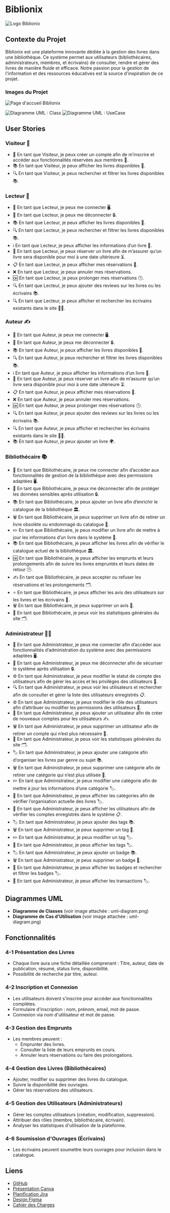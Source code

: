 # Biblionix

![Logo Biblionix](front-office/public/biblionixLogo.svg)

## Contexte du Projet

Biblionix est une plateforme innovante dédiée à la gestion des livres dans une bibliothèque. Ce système permet aux utilisateurs (bibliothécaires, administrateurs, membres, et écrivains) de consulter, rendre et gérer des livres de manière fluide et efficace. Notre passion pour la gestion de l'information et des ressources éducatives est la source d'inspiration de ce projet.

### Images du Projet

![Page d'accueil Biblionix](<Maquette/Maquette Desktop/Accueil Page (Desktop).jpg>)

![Diagramme UML : Class](<UML Diagramms/Class(Biblionix).jpg>)
![Diagramme UML : UseCase](<UML Diagramms/UseCase(Biblionix).jpg>)

## User Stories

### Visiteur 👤
- 🔐 En tant que Visiteur, je peux créer un compte afin de m’inscrire et accéder aux fonctionnalités réservées aux membres 🎉.
- 📚 En tant que Visiteur, je peux afficher les livres disponibles 📖.
- 🔍 En tant que Visiteur, je peux rechercher et filtrer les livres disponibles 📚.

### Lecteur 📖
- 🔐 En tant que Lecteur, je peux me connecter 🖥️.
- 🚪 En tant que Lecteur, je peux me déconnecter 🔒.
- 📚 En tant que Lecteur, je peux afficher les livres disponibles 📖.
- 🔍 En tant que Lecteur, je peux rechercher et filtrer les livres disponibles 📚.
- ℹ️ En tant que Lecteur, je peux afficher les informations d’un livre 📖.
- 📅 En tant que Lecteur, je peux réserver un livre afin de m’assurer qu’un livre sera disponible pour moi à une date ultérieure ⏳.
- 📋 En tant que Lecteur, je peux afficher mes réservations 📅.
- ❌ En tant que Lecteur, je peux annuler mes réservations.
- 🆗 En tant que Lecteur, je peux prolonger mes réservations 🕒.
- 🔍 En tant que Lecteur, je peux ajouter des reviews sur les livres ou les écrivains 📚.
- 🔍 En tant que Lecteur, je peux afficher et rechercher les écrivains existants dans le site 🤵‍♂️.

### Auteur ✍️
- 🔐 En tant que Auteur, je peux me connecter 🖥️.
- 🚪 En tant que Auteur, je peux me déconnecter 🔒.
- 📚 En tant que Auteur, je peux afficher les livres disponibles 📖.
- 🔍 En tant que Auteur, je peux rechercher et filtrer les livres disponibles 📚.
- ℹ️ En tant que Auteur, je peux afficher les informations d’un livre 📖.
- 📅 En tant que Auteur, je peux réserver un livre afin de m’assurer qu’un livre sera disponible pour moi à une date ultérieure ⏳.
- 📋 En tant que Auteur, je peux afficher mes réservations 📅.
- ❌ En tant que Auteur, je peux annuler mes réservations.
- 🆗 En tant que Auteur, je peux prolonger mes réservations 🕒.
- 🔍 En tant que Auteur, je peux ajouter des reviews sur les livres ou les écrivains 📚.
- 🔍 En tant que Auteur, je peux afficher et rechercher les écrivains existants dans le site 🤵‍♂️.
- 📚 En tant que Auteur, je peux ajouter un livre 🌍.

### Bibliothécaire 📚
- 🔐 En tant que Bibliothécaire, je peux me connecter afin d’accéder aux fonctionnalités de gestion de la bibliothèque avec des permissions adaptées 🖥️.
- 🚪 En tant que Bibliothécaire, je peux me déconnecter afin de protéger les données sensibles après utilisation 🔒.
- 📚 En tant que Bibliothécaire, je peux ajouter un livre afin d’enrichir le catalogue de la bibliothèque 🏛️.
- 🗑️ En tant que Bibliothécaire, je peux supprimer un livre afin de retirer un livre obsolète ou endommagé du catalogue 🚫.
- ✏️ En tant que Bibliothécaire, je peux modifier un livre afin de mettre à jour les informations d’un livre dans le système 📖.
- 📚 En tant que Bibliothécaire, je peux afficher les livres afin de vérifier le catalogue actuel de la bibliothèque 🏛️.
- 🆗 En tant que Bibliothécaire, je peux afficher les emprunts et leurs prolongements afin de suivre les livres empruntés et leurs dates de retour 🕒.
- ✍️ En tant que Bibliothécaire, je peux accepter ou refuser les réservations et les prolongements 🗂️.
- ⭐ En tant que Bibliothécaire, je peux afficher les avis des utilisateurs sur les livres et les écrivains 🌟.
- 🗑️ En tant que Bibliothécaire, je peux supprimer un avis 🚫.
- 📜 En tant que Bibliothécaire, je peux voir les statistiques générales du site 🗂️.

### Administrateur 🧑‍💼
- 🔐 En tant que Administrateur, je peux me connecter afin d’accéder aux fonctionnalités d’administration du système avec des permissions adaptées 🖥️.
- 🚪 En tant que Administrateur, je peux me déconnecter afin de sécuriser le système après utilisation 🔒.
- ⚙️ En tant que Administrateur, je peux modifier le statut de compte des utilisateurs afin de gérer les accès et les privilèges des utilisateurs 🔐.
- 🔍 En tant que Administrateur, je peux voir les utilisateurs et rechercher afin de consulter et gérer la liste des utilisateurs enregistrés 📋.
- ⚙️ En tant que Administrateur, je peux modifier le rôle des utilisateurs afin d’attribuer ou modifier les permissions des utilisateurs 🔐.
- 👤 En tant que Administrateur, je peux ajouter un utilisateur afin de créer de nouveaux comptes pour les utilisateurs ✍️.
- 🗑️ En tant que Administrateur, je peux supprimer un utilisateur afin de retirer un compte qui n’est plus nécessaire 🚫.
- 📜 En tant que Administrateur, je peux voir les statistiques générales du site 🗂️.
- 🏷️ En tant que Administrateur, je peux ajouter une catégorie afin d’organiser les livres par genre ou sujet 📚.
- 🗑️ En tant que Administrateur, je peux supprimer une catégorie afin de retirer une catégorie qui n’est plus utilisée 🚫.
- ✏️ En tant que Administrateur, je peux modifier une catégorie afin de mettre à jour les informations d’une catégorie 🏷️.
- 📜 En tant que Administrateur, je peux afficher les catégories afin de vérifier l’organisation actuelle des livres 🏷️.
- 📜 En tant que Administrateur, je peux afficher les utilisateurs afin de vérifier les comptes enregistrés dans le système 📋.
- 🏷️ En tant que Administrateur, je peux ajouter des tags 📚.
- 🗑️ En tant que Administrateur, je peux supprimer un tag 🚫.
- ✏️ En tant que Administrateur, je peux modifier un tag 🏷️.
- 📜 En tant que Administrateur, je peux afficher les tags 🏷️.
- 🏷️ En tant que Administrateur, je peux ajouter un badge 📚.
- 🗑️ En tant que Administrateur, je peux supprimer un badge 🚫.
- 📜 En tant que Administrateur, je peux afficher les badges et rechercher et filtrer les badges 🏷️.
- 📜 En tant que Administrateur, je peux afficher les transactions 🏷️.

## Diagrammes UML

- **Diagramme de Classes** (voir image attachée : uml-diagram.png)
- **Diagramme de Cas d'Utilisation** (voir image attachée : uml-diagram.png)

## Fonctionnalités

### 4-1 Présentation des Livres
- Chaque livre aura une fiche détaillée comprenant : Titre, auteur, date de publication, résumé, status livre, disponibilité.
- Possibilité de recherche par titre, auteur.

### 4-2 Inscription et Connexion
- Les utilisateurs doivent s'inscrire pour accéder aux fonctionnalités complètes.
- Formulaire d'inscription : nom, prénom, email, mot de passe.
- Connexion via nom d'utilisateur et mot de passe.

### 4-3 Gestion des Emprunts
- Les membres peuvent :
  - Emprunter des livres.
  - Consulter la liste de leurs emprunts en cours.
  - Annuler leurs réservations ou faire des prolongations.

### 4-4 Gestion des Livres (Bibliothécaires)
- Ajouter, modifier ou supprimer des livres du catalogue.
- Suivre la disponibilité des ouvrages.
- Gérer les réservations des utilisateurs.

### 4-5 Gestion des Utilisateurs (Administrateurs)
- Gérer les comptes utilisateurs (création, modification, suppression).
- Attribuer des rôles (membre, bibliothécaire, écrivain).
- Analyser les statistiques d'utilisation de la plateforme.

### 4-6 Soumission d'Ouvrages (Écrivains)
- Les écrivains peuvent soumettre leurs ouvrages pour inclusion dans le catalogue.

## Liens
- [GitHub](https://github.com/MhamedOuhanane/Fil-Rouge-Biblionix.git)
- [Présentation Canva](https://www.canva.com/design/DAGc76KOL5Q/w_73FeAmPJRnXo703s3LhA/edit?utm_content=DAGc76KOL5Q&utm_campaign=designshare&utm_medium=link2&utm_source=sharebutton)
- [Planification Jira](https://mhamde.atlassian.net/jira/software/projects/FRB/boards/13?atlOrigin=eyJpIjoiMTA2NmQ0MDdiYjdkNDQ2ZTliNmJkOGM0MDNiMmQ1MmUiLCJwIjoiaiJ9)
- [Design Figma](https://www.figma.com/design/mwUOccXtTpPT3F3xngbbg9/Fil-rouge-Biblionix?node-id=0-1&t=DLlvA7kWhVdjsWbc-1)
- [Cahier des Charges](https://docs.google.com/document/d/1Z0QCqOvI22yA6bOuHScoKChxntKI6MfydA3RD6_FhXc/edit?usp=sharing)